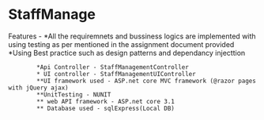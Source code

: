 # StaffManage

Features - *All the requiremnets and bussiness logics are implemented with using testing as per mentioned in the assignment document provided 
			*Using Best practice such as design patterns and dependancy injecttion


			*Api Controller - StaffManagementController
			* UI controller - StaffManagementUIController
			**UI framework used - ASP.net core MVC framework (@razor pages with jQuery ajax)
			**UnitTesting - NUNIT
			** web API framework - ASP.net core 3.1
			** Database used - sqlExpress(Local DB)
